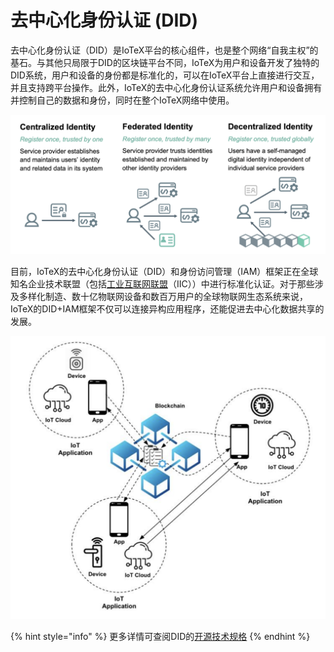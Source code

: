 # 去中心化身份认证 \(DID\)

去中心化身份认证（DID）是IoTeX平台的核心组件，也是整个网络“自我主权”的基石。与其他只局限于DID的区块链平台不同，IoTeX为用户和设备开发了独特的DID系统，用户和设备的身份都是标准化的，可以在IoTeX平台上直接进行交互，并且支持跨平台操作。此外，IoTeX的去中心化身份认证系统允许用户和设备拥有并控制自己的数据和身份，同时在整个IoTeX网络中使用。

![](../.gitbook/assets/image%20%2843%29.png)

目前，IoTeX的去中心化身份认证（DID）和身份访问管理（IAM）框架正在全球知名企业技术联盟（包括[工业互联网联盟](https://www.iiconsortium.org/pdf/IIC-Edge-DID-Tech-Brief.pdf)（IIC））中进行标准化认证。对于那些涉及多样化制造、数十亿物联网设备和数百万用户的全球物联网生态系统来说，IoTeX的DID+IAM框架不仅可以连接异构应用程序，还能促进去中心化数据共享的发展。

![](../.gitbook/assets/image%20%2845%29.png)

{% hint style="info" %}
更多详情可查阅DID的[开源技术规格](https://github.com/iotexproject/iotex-did)
{% endhint %}

